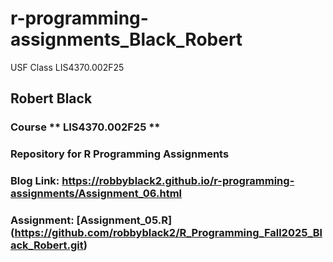 # r-programming-assignments_Black_Robert

USF Class LIS4370.002F25

## Robert Black

### Course ** LIS4370.002F25 **
### Repository for R Programming Assignments

### Blog Link: https://robbyblack2.github.io/r-programming-assignments/Assignment_06.html
### Assignment: [Assignment_05.R] (https://github.com/robbyblack2/R_Programming_Fall2025_Black_Robert.git)